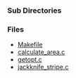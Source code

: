 ### Sub Directories ###
### Files ###
  * [Makefile](http://code.google.com/p/sdssidl/source/browse/trunk/src/sdsspixIDL/app/Makefile)
  * [calculate\_area.c](http://code.google.com/p/sdssidl/source/browse/trunk/src/sdsspixIDL/app/calculate_area.c)
  * [getopt.c](http://code.google.com/p/sdssidl/source/browse/trunk/src/sdsspixIDL/app/getopt.c)
  * [jackknife\_stripe.c](http://code.google.com/p/sdssidl/source/browse/trunk/src/sdsspixIDL/app/jackknife_stripe.c)